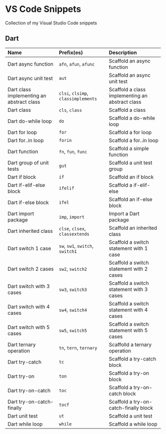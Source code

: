# VS Code Snippets

Collection of my Visual Studio Code snippets

## Dart

| Name                                      | Prefix(es)                          | Description                                     |
| :---------------------------------------- | :---------------------------------- | :---------------------------------------------- |
| Dart async function                       | `afn`, `afun`, `afunc`              | Scaffold an async function                      |
| Dart async unit test                      | `aut`                               | Scaffold an async unit test                     |
| Dart class implementing an abstract class | `clsi`, `clsimp`, `classimplements` | Scaffold a class implementing an abstract class |
| Dart class                                | `cls`, `class`                      | Scaffold a class                                |
| Dart do-while loop                        | `do`                                | Scaffold a do-while loop                        |
| Dart for loop                             | `for`                               | Scaffold a for loop                             |
| Dart for..in loop                         | `forin`                             | Scaffold a for..in loop                         |
| Dart function                             | `fn`, `fun`, `func`                 | Scaffold a simple function                      |
| Dart group of unit tests                  | `gut`                               | Scaffold a unit test group                      |
| Dart if block                             | `if`                                | Scaffold an if block                            |
| Dart if-elif-else block                   | `ifelif`                            | Scaffold a if-elif-else                         |
| Dart if-else block                        | `ifel`                              | Scaffold an if-else block                       |
| Dart import package                       | `imp`, `import`                     | Import a Dart package                           |
| Dart inherited class                      | `clse`, `clsex`, `classextends`     | Scaffold an inherited class                     |
| Dart switch 1 case                        | `sw`, `sw1`, `switch`, `switch1`    | Scaffold a switch statement with 1 case         |
| Dart switch 2 cases                       | `sw2`, `switch2`                    | Scaffold a switch statement with 2 cases        |
| Dart switch with 3 cases                  | `sw3`, `switch3`                    | Scaffold a switch statement with 3 cases        |
| Dart switch with 4 cases                  | `sw4`, `switch4`                    | Scaffold a switch statement with 4 cases        |
| Dart switch with 5 cases                  | `sw5`, `switch5`                    | Scaffold a switch statement with 5 cases        |
| Dart ternary operation                    | `tn`, `tern`, `ternary`             | Scaffolld a ternary operation                   |
| Dart try-catch                            | `tc`                                | Scaffold a try-catch block                      |
| Dart try-on                               | `ton`                               | Scaffold a try-on block                         |
| Dart try-on-catch                         | `toc`                               | Scaffold a try-on-catch block                   |
| Dart try-on-catch-finally                 | `tocf`                              | Scaffold a try-on-catch-finally block           |
| Dart unit test                            | `ut`                                | Scaffold a unit test                            |
| Dart while loop                           | `while`                             | Scaffold a while loop                           |

